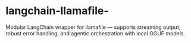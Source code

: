 # langchain-llamafile-
Modular LangChain wrapper for llamafile — supports streaming output, robust error handling, and agentic orchestration with local GGUF models.
